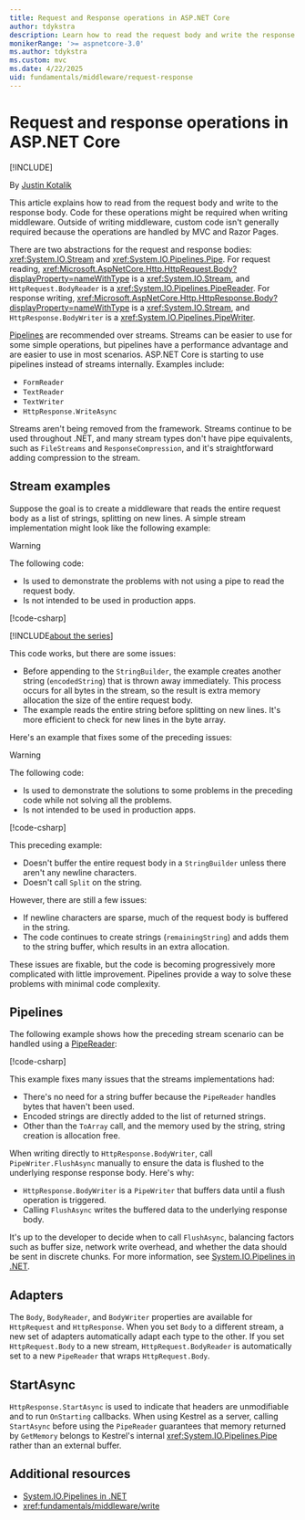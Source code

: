 ```yaml
---
title: Request and Response operations in ASP.NET Core
author: tdykstra
description: Learn how to read the request body and write the response body in ASP.NET Core.
monikerRange: '>= aspnetcore-3.0'
ms.author: tdykstra
ms.custom: mvc
ms.date: 4/22/2025
uid: fundamentals/middleware/request-response
---
```

# Request and response operations in ASP.NET Core

[!INCLUDE[](~/includes/not-latest-version.md)]

By [Justin Kotalik](https://github.com/jkotalik)

This article explains how to read from the request body and write to the response body. Code for these operations might be required when writing middleware. Outside of writing middleware, custom code isn't generally required because the operations are handled by MVC and Razor Pages.

There are two abstractions for the request and response bodies: <xref:System.IO.Stream> and <xref:System.IO.Pipelines.Pipe>. For request reading, <xref:Microsoft.AspNetCore.Http.HttpRequest.Body?displayProperty=nameWithType> is a <xref:System.IO.Stream>, and `HttpRequest.BodyReader` is a <xref:System.IO.Pipelines.PipeReader>. For response writing, <xref:Microsoft.AspNetCore.Http.HttpResponse.Body?displayProperty=nameWithType> is a <xref:System.IO.Stream>, and `HttpResponse.BodyWriter` is a <xref:System.IO.Pipelines.PipeWriter>.

[Pipelines](/dotnet/standard/io/pipelines) are recommended over streams. Streams can be easier to use for some simple operations, but pipelines have a performance advantage and are easier to use in most scenarios. ASP.NET Core is starting to use pipelines instead of streams internally. Examples include:

* `FormReader`
* `TextReader`
* `TextWriter`
* `HttpResponse.WriteAsync`

Streams aren't being removed from the framework. Streams continue to be used throughout .NET, and many stream types don't have pipe equivalents, such as `FileStreams` and `ResponseCompression`, and it's straightforward adding compression to the stream.

## Stream examples

<!-- see "fundamentals\middleware\request-response\static\TestPipes.JPG for testing sample -->

Suppose the goal is to create a middleware that reads the entire request body as a list of strings, splitting on new lines. A simple stream implementation might look like the following example:

> [!WARNING]
> The following code:
> * Is used to demonstrate the problems with not using a pipe to read the request body.
> * Is not intended to be used in production apps.

[!code-csharp[](request-response/samples/3.x/RequestResponseSample/Startup.cs?name=GetListOfStringsFromStream)]

[!INCLUDE[about the series](~/includes/code-comments-loc.md)]

This code works, but there are some issues:

* Before appending to the `StringBuilder`, the example creates another string (`encodedString`) that is thrown away immediately. This process occurs for all bytes in the stream, so the result is extra memory allocation the size of the entire request body.
* The example reads the entire string before splitting on new lines. It's more efficient to check for new lines in the byte array.

Here's an example that fixes some of the preceding issues:

> [!WARNING]
> The following code:
> * Is used to demonstrate the solutions to some problems in the preceding code while not solving all the problems.
> * Is not intended to be used in production apps.

[!code-csharp[](request-response/samples/3.x/RequestResponseSample/Startup.cs?name=GetListOfStringsFromStreamMoreEfficient)]

This preceding example:

* Doesn't buffer the entire request body in a `StringBuilder` unless there aren't any newline characters.
* Doesn't call `Split` on the string.

However, there are still a few issues:

* If newline characters are sparse, much of the request body is buffered in the string.
* The code continues to create strings (`remainingString`) and adds them to the string buffer, which results in an extra allocation.

These issues are fixable, but the code is becoming progressively more complicated with little improvement. Pipelines provide a way to solve these problems with minimal code complexity.

## Pipelines

The following example shows how the preceding stream scenario can be handled using a [PipeReader](/dotnet/standard/io/pipelines#pipe):

[!code-csharp[](request-response/samples/3.x/RequestResponseSample/Startup.cs?name=GetListOfStringFromPipe)]

This example fixes many issues that the streams implementations had:

* There's no need for a string buffer because the `PipeReader` handles bytes that haven't been used.
* Encoded strings are directly added to the list of returned strings.
* Other than the `ToArray` call, and the memory used by the string, string creation is allocation free.

When writing directly to `HttpResponse.BodyWriter`, call `PipeWriter.FlushAsync` manually to ensure the data is flushed to the underlying response response body. Here's why:

* `HttpResponse.BodyWriter` is a `PipeWriter` that buffers data until a flush operation is triggered.
* Calling `FlushAsync` writes the buffered data to the underlying response body.

It's up to the developer to decide when to call `FlushAsync`, balancing factors such as buffer size, network write overhead, and whether the data should be sent in discrete chunks. For more information, see [System.IO.Pipelines in .NET](/dotnet/standard/io/pipelines).

## Adapters

The `Body`, `BodyReader`, and `BodyWriter` properties are available for `HttpRequest` and `HttpResponse`. When you set `Body` to a different stream, a new set of adapters automatically adapt each type to the other. If you set `HttpRequest.Body` to a new stream, `HttpRequest.BodyReader` is automatically set to a new `PipeReader` that wraps `HttpRequest.Body`.

## StartAsync

`HttpResponse.StartAsync` is used to indicate that headers are unmodifiable and to run `OnStarting` callbacks. When using Kestrel as a server, calling `StartAsync` before using the `PipeReader` guarantees that memory returned by `GetMemory` belongs to Kestrel's internal <xref:System.IO.Pipelines.Pipe> rather than an external buffer.

## Additional resources

* [System.IO.Pipelines in .NET](/dotnet/standard/io/pipelines)
* <xref:fundamentals/middleware/write>

<!-- Test with Fiddler, .http files for Visual Studio, dotnet httprepl for CLI or other tool. See image in static directory. -->
